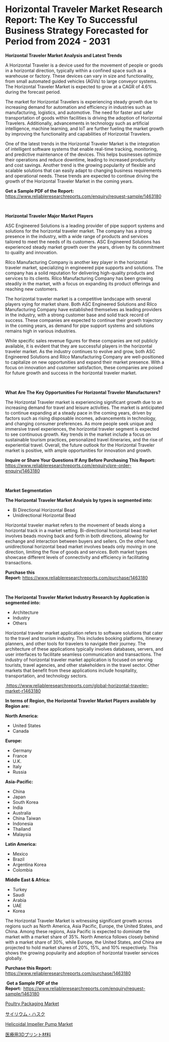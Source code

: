 <p><h1>Horizontal Traveler Market Research Report: The Key To Successful Business Strategy Forecasted for Period from 2024 - 2031</h1></p><p><strong>Horizontal Traveler Market Analysis and Latest Trends</strong></p>
<p><p>A Horizontal Traveler is a device used for the movement of people or goods in a horizontal direction, typically within a confined space such as a warehouse or factory. These devices can vary in size and functionality, from small automated guided vehicles (AGVs) to large conveyor systems. The Horizontal Traveler Market is expected to grow at a CAGR of 4.6% during the forecast period.</p><p>The market for Horizontal Travelers is experiencing steady growth due to increasing demand for automation and efficiency in industries such as manufacturing, logistics, and automotive. The need for faster and safer transportation of goods within facilities is driving the adoption of Horizontal Travelers. Additionally, advancements in technology such as artificial intelligence, machine learning, and IoT are further fueling the market growth by improving the functionality and capabilities of Horizontal Travelers.</p><p>One of the latest trends in the Horizontal Traveler Market is the integration of intelligent software systems that enable real-time tracking, monitoring, and predictive maintenance of the devices. This helps businesses optimize their operations and reduce downtime, leading to increased productivity and cost savings. Another trend is the growing popularity of flexible and scalable solutions that can easily adapt to changing business requirements and operational needs. These trends are expected to continue driving the growth of the Horizontal Traveler Market in the coming years.</p></p>
<p><strong>Get a Sample PDF of the Report:&nbsp;</strong> <a href="https://www.reliableresearchreports.com/enquiry/request-sample/1463180">https://www.reliableresearchreports.com/enquiry/request-sample/1463180</a></p>
<p>&nbsp;</p>
<p><strong>Horizontal Traveler Major Market Players</strong></p>
<p><p>ASC Engineered Solutions is a leading provider of pipe support systems and solutions for the horizontal traveler market. The company has a strong presence in the industry, with a wide range of products and services tailored to meet the needs of its customers. ASC Engineered Solutions has experienced steady market growth over the years, driven by its commitment to quality and innovation.</p><p>Rilco Manufacturing Company is another key player in the horizontal traveler market, specializing in engineered pipe supports and solutions. The company has a solid reputation for delivering high-quality products and services to its clients. Rilco Manufacturing Company has been growing steadily in the market, with a focus on expanding its product offerings and reaching new customers.</p><p>The horizontal traveler market is a competitive landscape with several players vying for market share. Both ASC Engineered Solutions and Rilco Manufacturing Company have established themselves as leading providers in the industry, with a strong customer base and solid track record of success. These companies are expected to continue their growth trajectory in the coming years, as demand for pipe support systems and solutions remains high in various industries.</p><p>While specific sales revenue figures for these companies are not publicly available, it is evident that they are successful players in the horizontal traveler market. As the industry continues to evolve and grow, both ASC Engineered Solutions and Rilco Manufacturing Company are well-positioned to capitalize on new opportunities and expand their market presence. With a focus on innovation and customer satisfaction, these companies are poised for future growth and success in the horizontal traveler market.</p></p>
<p>&nbsp;</p>
<p><strong>What Are The Key Opportunities For Horizontal Traveler Manufacturers?</strong></p>
<p><p>The Horizontal Traveler market is experiencing significant growth due to an increasing demand for travel and leisure activities. The market is anticipated to continue expanding at a steady pace in the coming years, driven by factors such as rising disposable incomes, advancements in technology, and changing consumer preferences. As more people seek unique and immersive travel experiences, the horizontal traveler segment is expected to see continuous growth. Key trends in the market include a focus on sustainable tourism practices, personalized travel itineraries, and the rise of experiential travel. Overall, the future outlook for the Horizontal Traveler market is positive, with ample opportunities for innovation and growth.</p></p>
<p><strong>Inquire or Share Your Questions If Any Before Purchasing This Report:</strong> <a href="https://www.reliableresearchreports.com/enquiry/pre-order-enquiry/1463180">https://www.reliableresearchreports.com/enquiry/pre-order-enquiry/1463180</a></p>
<p>&nbsp;</p>
<p><strong>Market Segmentation</strong></p>
<p><strong>The Horizontal Traveler Market Analysis by types is segmented into:</strong></p>
<p><ul><li>Bi Directional Horizontal Bead</li><li>Unidirectional Horizontal Bead</li></ul></p>
<p><p>Horizontal traveler market refers to the movement of beads along a horizontal track in a market setting. Bi-directional horizontal bead market involves beads moving back and forth in both directions, allowing for exchange and interaction between buyers and sellers. On the other hand, unidirectional horizontal bead market involves beads only moving in one direction, limiting the flow of goods and services. Both market types showcase different levels of connectivity and efficiency in facilitating transactions.</p></p>
<p><strong>Purchase this Report:&nbsp;</strong><a href="https://www.reliableresearchreports.com/purchase/1463180">https://www.reliableresearchreports.com/purchase/1463180</a></p>
<p>&nbsp;</p>
<p><strong>The Horizontal Traveler Market Industry Research by Application is segmented into:</strong></p>
<p><ul><li>Architecture</li><li>Industry</li><li>Others</li></ul></p>
<p><p>Horizontal traveler market application refers to software solutions that cater to the travel and tourism industry. This includes booking platforms, itinerary planners, and other tools for travelers to navigate their journey. The architecture of these applications typically involves databases, servers, and user interfaces to facilitate seamless communication and transactions. The industry of horizontal traveler market application is focused on serving tourists, travel agencies, and other stakeholders in the travel sector. Other markets that benefit from these applications include hospitality, transportation, and technology sectors.</p></p>
<p><a href="https://www.reliableresearchreports.com/global-horizontal-traveler-market-r1463180">&nbsp;https://www.reliableresearchreports.com/global-horizontal-traveler-market-r1463180</a></p>
<p><strong>In terms of Region, the Horizontal Traveler Market Players available by Region are:</strong></p>
<p>
    <p> <strong> North America: </strong>
        <ul>
            <li>United States</li>
            <li>Canada</li>
        </ul>
        </p> 
    <p> <strong> Europe: </strong>
        <ul>
            <li>Germany</li>
            <li>France</li>
            <li>U.K.</li>
            <li>Italy</li>
            <li>Russia</li>
        </ul>
        </p> 
    <p> <strong> Asia-Pacific: </strong>
        <ul>
            <li>China</li>
            <li>Japan</li>
            <li>South Korea</li>
            <li>India</li>
            <li>Australia</li>
            <li>China Taiwan</li>
            <li>Indonesia</li>
            <li>Thailand</li>
            <li>Malaysia</li>
        </ul>
        </p> 
    <p> <strong> Latin America: </strong>
        <ul>
            <li>Mexico</li>
            <li>Brazil</li>
            <li>Argentina Korea</li>
            <li>Colombia</li>
        </ul>
        </p> 
    <p> <strong> Middle East & Africa: </strong>
        <ul>
            <li>Turkey</li>
            <li>Saudi</li>
            <li>Arabia</li>
            <li>UAE</li>
            <li>Korea</li>
        </ul>
    </p>
    </p>
<p><p>The Horizontal Traveler Market is witnessing significant growth across regions such as North America, Asia Pacific, Europe, the United States, and China. Among these regions, Asia Pacific is expected to dominate the market with a market share of 35%. North America follows closely behind with a market share of 30%, while Europe, the United States, and China are projected to hold market shares of 20%, 15%, and 10% respectively. This shows the growing popularity and adoption of horizontal traveler services globally.</p></p>
<p><strong>Purchase this Report: </strong><a href="https://www.reliableresearchreports.com/purchase/1463180">https://www.reliableresearchreports.com/purchase/1463180</a></p>
<p>&nbsp;<strong>Get a Sample PDF of the Report:&nbsp;&nbsp;</strong><a href="https://www.reliableresearchreports.com/enquiry/request-sample/1463180">https://www.reliableresearchreports.com/enquiry/request-sample/1463180</a></p>
<p><strong></strong></p>
<p><p><a href="https://issuu.com/reportprime-2/docs/poultry-packaging-market-size-2030.pptx">Poultry Packaging Market</a></p><p><a href="https://github.com/gfggqjbfys368009/Market-Research-Report-List-1/blob/main/365478541272.md">サイリウム・ハスク</a></p><p><a href="https://github.com/okotobwrhuteie/Market-Research-Report-List-2/blob/main/helicoidal-impeller-pump-market.md">Helicoidal Impeller Pump Market</a></p><p><a href="https://github.com/vlcostes/Market-Research-Report-List-1/blob/main/565819041273.md">医療用3Dプリント材料</a></p></p>